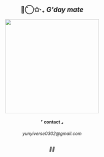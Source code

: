 


<h2 align="center">◡̈⃝✩‧₊  <i>G'day mate</i></h2>

<p align="center">
  <img src="https://i.pinimg.com/1200x/b7/11/bb/b711bb6552b8e85b76c8a27f87148d0e.jpg" width="300">
</p>

<h4 align="center"> ⌜ contact ⌟<h4>

<h6 align="center">yunyiverse0302@gmail.com<h6>

<h6 align="center">🧬🔬<h6>




